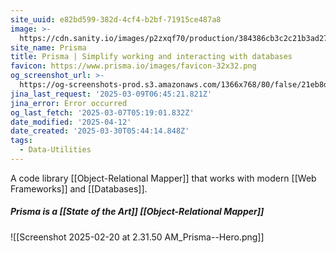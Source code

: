 ```yaml
---
site_uuid: e82bd599-382d-4cf4-b2bf-71915ce487a8
image: >-
  https://cdn.sanity.io/images/p2zxqf70/production/384386cb3c2c21b3ad27c6b6758547fe18b08ac1-1200x630.png
site_name: Prisma
title: Prisma | Simplify working and interacting with databases
favicon: https://www.prisma.io/images/favicon-32x32.png
og_screenshot_url: >-
  https://og-screenshots-prod.s3.amazonaws.com/1366x768/80/false/21eb8d2b8a560f67e14af1a9c4078967a03840fc96a86c2830ce946376c912ee.jpeg
jina_last_request: '2025-03-09T06:45:21.821Z'
jina_error: Error occurred
og_last_fetch: '2025-03-07T05:19:01.832Z'
date_modified: '2025-04-12'
date_created: '2025-03-30T05:44:14.848Z'
tags:
  - Data-Utilities
---
```











A code library [[Object-Relational Mapper]] that works with modern [[Web Frameworks]] and [[Databases]].

##### Prisma is a [[State of the Art]] [[Object-Relational Mapper]]
![[Screenshot 2025-02-20 at 2.31.50 AM_Prisma--Hero.png]]
